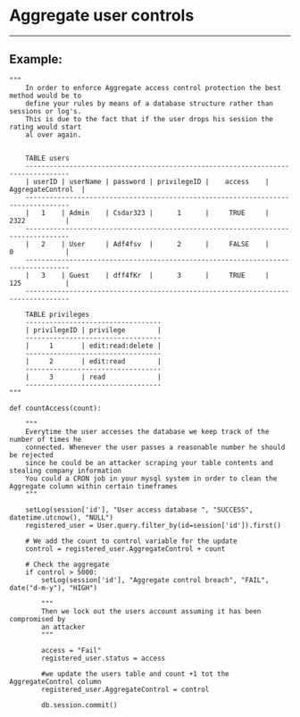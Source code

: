 # Aggregate user controls
-------

## Example:

 

    """
    	In order to enforce Aggregate access control protection the best method would be to
    	define your rules by means of a database structure rather than sessions or log's.
    	This is due to the fact that if the user drops his session the rating would start
    	al over again.
    

    	TABLE users
    	---------------------------------------------------------------------------------   
    	| userID | userName | password | privilegeID |    access    | AggregateControl	|
    	---------------------------------------------------------------------------------  
    	|   1    | Admin    | Csdar323 |      1      |     TRUE     |	  2322    	    |
    	---------------------------------------------------------------------------------   
    	|   2    | User     | Adf4fsv  |      2      |     FALSE    |	  0             |
    	---------------------------------------------------------------------------------  
    	|   3    | Guest    | dff4fKr  |      3      |     TRUE     |	  125           |
    	---------------------------------------------------------------------------------

    	TABLE privileges
    	----------------------------------   
    	| privilegeID | privilege        |
    	----------------------------------
    	|     1       | edit:read:delete |
    	----------------------------------
    	|     2       | edit:read        |
    	----------------------------------
    	|     3       | read             |
    	----------------------------------
    """

    def countAccess(count):
        
        """
        Everytime the user accesses the database we keep track of the number of times he
        connected. Whenever the user passes a reasonable number he should be rejected
        since he could be an attacker scraping your table contents and stealing company information
        You could a CRON job in your mysql system in order to clean the Aggregate column within certain timeframes
        """
            
        setLog(session['id'], "User access database ", "SUCCESS", datetime.utcnow(), "NULL")
        registered_user = User.query.filter_by(id=session['id']).first()
            
        # We add the count to control variable for the update
        control = registered_user.AggregateControl + count
            
        # Check the aggregate
        if control > 5000:
            setLog(session['id'], "Aggregate control breach", "FAIL", date("d-m-y"), "HIGH")
                
            """
            Then we lock out the users account assuming it has been compromised by
            an attacker
            """
                
            access = "Fail"
            registered_user.status = access
            
            #we update the users table and count +1 tot the AggregateControl column
            registered_user.AggregateControl = control

            db.session.commit()